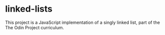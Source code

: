 # linked-lists
This project is a JavaScript implementation of a singly linked list, part of the The Odin Project curriculum.
